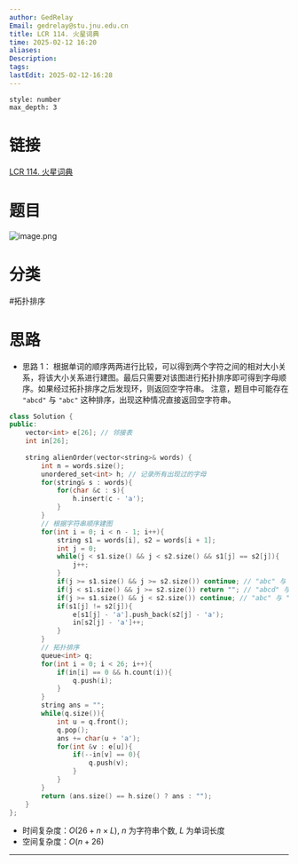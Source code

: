 ```yaml
---
author: GedRelay
Email: gedrelay@stu.jnu.edu.cn
title: LCR 114. 火星词典
time: 2025-02-12 16:20
aliases: 
Description: 
tags: 
lastEdit: 2025-02-12-16:28
---
```


```toc
style: number
max_depth: 3
```

# 链接
[LCR 114. 火星词典](https://leetcode.cn/problems/Jf1JuT/) 

# 题目
![image.png](https://ged-pic-bed.oss-cn-guangzhou.aliyuncs.com/img/202502121621605.png)


# 分类
#拓扑排序 

# 思路
- 思路 1：
根据单词的顺序两两进行比较，可以得到两个字符之间的相对大小关系，将该大小关系进行建图。最后只需要对该图进行拓扑排序即可得到字母顺序。如果经过拓扑排序之后发现环，则返回空字符串。
注意，题目中可能存在 `"abcd"` 与 `"abc"` 这种排序，出现这种情况直接返回空字符串。



```cpp
class Solution {
public:
    vector<int> e[26]; // 邻接表
    int in[26];
    
    string alienOrder(vector<string>& words) {
        int n = words.size();
        unordered_set<int> h; // 记录所有出现过的字母
        for(string& s : words){
            for(char &c : s){
                h.insert(c - 'a');
            }
        }
        // 根据字符串顺序建图
        for(int i = 0; i < n - 1; i++){
            string s1 = words[i], s2 = words[i + 1];
            int j = 0;
            while(j < s1.size() && j < s2.size() && s1[j] == s2[j]){
                j++;
            }
            if(j >= s1.size() && j >= s2.size()) continue; // "abc" 与 "abc" 这种情况
            if(j < s1.size() && j >= s2.size()) return ""; // "abcd" 与 "abc" 这种情况
            if(j >= s1.size() && j < s2.size()) continue; // "abc" 与 "abcd" 这种情况
            if(s1[j] != s2[j]){
                e[s1[j] - 'a'].push_back(s2[j] - 'a');
                in[s2[j] - 'a']++;
            }
        }
        // 拓扑排序
        queue<int> q;
        for(int i = 0; i < 26; i++){
            if(in[i] == 0 && h.count(i)){
                q.push(i);
            }
        }
        string ans = "";
        while(q.size()){
            int u = q.front();
            q.pop();
            ans += char(u + 'a');
            for(int &v : e[u]){
                if(--in[v] == 0){
                    q.push(v);
                }
            }
        }
        return (ans.size() == h.size() ? ans : "");
    }
};
```


- 时间复杂度：${O\left( 26+n\times L \right)  }$, ${n }$ 为字符串个数, ${L }$ 为单词长度
- 空间复杂度：${O\left( n+26 \right)  }$ 


---

